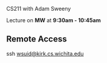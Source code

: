 CS211 with Adam Sweeny

Lecture on __MW__ at __9:30am - 10:45am__ 

## Remote Access

ssh wsuid@kirk.cs.wichita.edu
